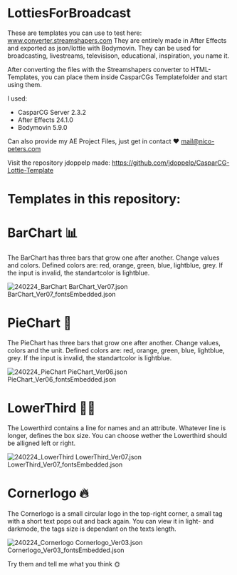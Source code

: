 # LottiesForBroadcast
These are templates you can use to test here: www.converter.streamshapers.com
They are entirely made in After Effects and exported as json/lottie with Bodymovin.
They can be used for broadcasting, livestreams, televisison, educational, inspiration, you name it.

After converting the files with the Streamshapers converter to HTML-Templates, you can place them inside CasparCGs Templatefolder and start using them.

I used:
- CasparCG Server 2.3.2
- After Effects 24.1.0
- Bodymovin 5.9.0

Can also provide my AE Project Files, just get in contact ❤️
mail@nico-peters.com

Visit the repository jdoppelp made:
https://github.com/jdoppelp/CasparCG-Lottie-Template

# Templates in this repository:

# BarChart 📊
The BarChart has three bars that grow one after another.
Change values and colors. Defined colors are: red, orange, green, blue, lightblue, grey. If the input is invalid, the standartcolor is lightblue.

![240224_BarChart](https://github.com/PeterNicos/LottiesForBroadcast/assets/96991719/d355e7ec-3b9d-456f-83c4-5a24fe1eb82e)
BarChart_Ver07.json
BarChart_Ver07_fontsEmbedded.json

# PieChart 🔵
The PieChart has three bars that grow one after another.
Change values, colors and the unit. Defined colors are: red, orange, green, blue, lightblue, grey. If the input is invalid, the standartcolor is lightblue.

![240224_PieChart](https://github.com/PeterNicos/LottiesForBroadcast/assets/96991719/5b7ba592-c5f0-4c4f-8a59-c3df42c9162c)
PieChart_Ver06.json
PieChart_Ver06_fontsEmbedded.json

# LowerThird 👩‍🌾
The Lowerthird contains a line for names and an attribute. Whatever line is longer, defines the box size.
You can choose wether the Lowerthird should be alligned left or right.

![240224_LowerThird](https://github.com/PeterNicos/LottiesForBroadcast/assets/96991719/8797eb1f-a7ea-43ff-9f03-0bc5074a93b6)
LowerThird_Ver07.json
LowerThird_Ver07_fontsEmbedded.json

# Cornerlogo 🔥
The Cornerlogo is a small circular logo in the top-right corner, a small tag with a short text pops out and back again.
You can view it in light- and darkmode, the tags size is dependant on the texts length.

![240224_Cornerlogo](https://github.com/PeterNicos/LottiesForBroadcast/assets/96991719/af46309b-ad51-4927-aebe-5e3435c34cf9)
Cornerlogo_Ver03.json
Cornerlogo_Ver03_fontsEmbedded.json

Try them and tell me what you think 🌞
